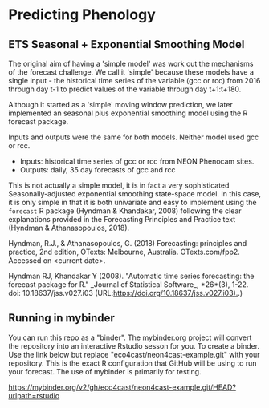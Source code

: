 # Predicting Phenology



## ETS Seasonal + Exponential Smoothing Model

The original aim of having a 'simple model' was work out the mechanisms of the forecast challenge. We call it 'simple' because these models have a single input - the historical time series of the variable (gcc or rcc) from 2016 through day t-1 to predict values of the variable through day t+1:t+180.

Although it started as a 'simple' moving window prediction, we later implemented an seasonal plus exponential smoothing model using the R forecast package.

Inputs and outputs were the same for both models. Neither model used gcc or rcc.

-   Inputs: historical time series of gcc or rcc from NEON Phenocam sites.
-   Outputs: daily, 35 day forecasts of gcc and rcc

This is not actually a simple model, it is in fact a very sophisticated Seasonally-adjusted exponential smoothing state-space model. In this case, it is only simple in that it is both univariate and easy to implement using the `forecast` R package (Hyndman & Khandakar, 2008) following the clear explanations provided in the Forecasting Principles and Practice text (Hyndman & Athanasopoulos, 2018).

Hyndman, R.J., & Athanasopoulos, G. (2018) Forecasting: principles and practice, 2nd edition, OTexts: Melbourne, Australia. OTexts.com/fpp2. Accessed on \<current date\>.

Hyndman RJ, Khandakar Y (2008). "Automatic time series forecasting: the forecast package for R." \_Journal of Statistical Software\_, \*26\*(3), 1-22. doi: 10.18637/jss.v027.i03 (URL:[https://doi.org/10.18637/jss.v027.i03).](https://doi.org/10.18637/jss.v027.i03).)

## Running in mybinder

You can run this repo as a "binder".  The [mybinder.org](https://mybinder.org) project will convert the repository into an interactive Rstudio sesson for you. To create a binder.  Use the link below but replace "eco4cast/neon4cast-example.git" with your repository. This is the exact R configuration that GitHub will be using to run your forecast.  The use of mybinder is primarily for testing. 

https://mybinder.org/v2/gh/eco4cast/neon4cast-example.git/HEAD?urlpath=rstudio
